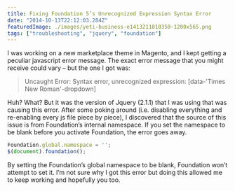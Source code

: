 ```yaml
---
title: Fixing Foundation 5’s Unrecognized Expression Syntax Error
date: "2014-10-13T22:12:03.284Z"
featuredImage: ./images/yeti-business-e1413211010350-1200x565.png
tags: ["troubleshooting", "jquery", "foundation"]
---
```


I was working on a new marketplace theme in Magento, and I kept getting a peculiar javascript error message. The exact error message that you might receive could vary – but the one I got was:

>Uncaught Error: Syntax error, unrecognized expression: [data-'Times New Roman'-dropdown]

Huh? What? But it was the version of Jquery (2.1.1) that I was using that was causing this error. After some poking around (i.e. disabling everything and re-enabling every js file piece by piece), I discovered that the source of this issue is from Foundation’s internal namespace.  If you set the namespace to be blank before you activate Foundation, the error goes away.

```js
Foundation.global.namespace = '';
$(document).foundation();
```

By setting the Foundation’s global namespace to be blank, Foundation won’t attempt to set it. I’m not sure why I got this error but doing this allowed me to keep working and hopefully you too.